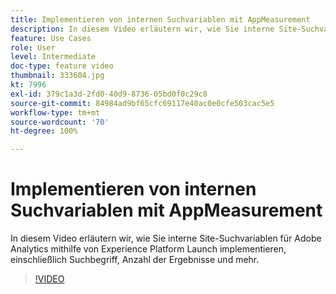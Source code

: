 ```yaml
---
title: Implementieren von internen Suchvariablen mit AppMeasurement
description: In diesem Video erläutern wir, wie Sie interne Site-Suchvariablen für Adobe Analytics mithilfe von Experience Platform Launch implementieren, einschließlich Suchbegriff, Anzahl der Ergebnisse und mehr.
feature: Use Cases
role: User
level: Intermediate
doc-type: feature video
thumbnail: 333604.jpg
kt: 7996
exl-id: 379c1a3d-2fd0-40d9-8736-05bd0f0c29c8
source-git-commit: 84984ad9bf65cfc69117e40ac0e0cfe503cac5e5
workflow-type: tm+mt
source-wordcount: '70'
ht-degree: 100%

---
```


# Implementieren von internen Suchvariablen mit AppMeasurement

In diesem Video erläutern wir, wie Sie interne Site-Suchvariablen für Adobe Analytics mithilfe von Experience Platform Launch implementieren, einschließlich Suchbegriff, Anzahl der Ergebnisse und mehr.

>[!VIDEO](https://video.tv.adobe.com/v/333604/?quality=12&learn=on)
